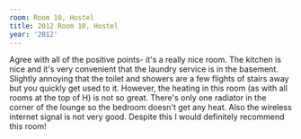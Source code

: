 ```yaml
---
room: Room 10, Hostel
title: 2012 Room 10, Hostel
year: '2012'
---
```


Agree with all of the positive points- it's a really nice room. The kitchen is nice and it's very convenient that the laundry service is in the basement. Slightly annoying that the toilet and showers are a few flights of stairs away but you quickly get used to it. However, the heating in this room (as with all rooms at the top of H) is not so great. There's only one radiator in the corner of the lounge so the bedroom doesn't get any heat. Also the wireless internet signal is not very good. Despite this I would definitely recommend this room!